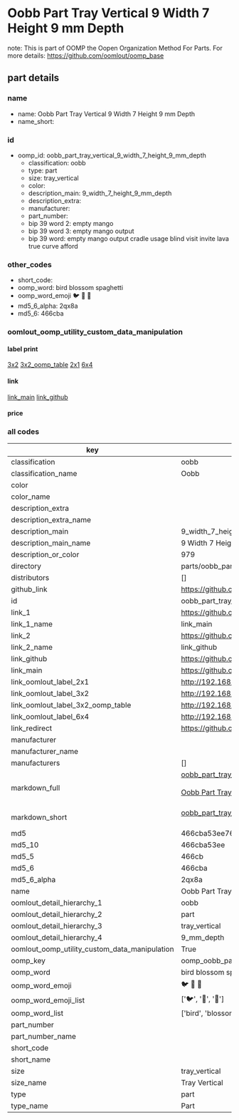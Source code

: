 # Oobb Part Tray Vertical 9 Width 7 Height 9 mm Depth  

note: This is part of OOMP the Oopen Organization Method For Parts. For more details: https://github.com/oomlout/oomp_base

##  part details
  







### name
* name: Oobb Part Tray Vertical 9 Width 7 Height 9 mm Depth
* name_short: 
### id
* oomp_id: oobb_part_tray_vertical_9_width_7_height_9_mm_depth
  * classification: oobb
  * type: part
  * size: tray_vertical
  * color: 
  * description_main: 9_width_7_height_9_mm_depth
  * description_extra: 
  * manufacturer: 
  * part_number: 
  * bip 39 word 2: empty mango
  * bip 39 word 3: empty mango output
  * bip 39 word: empty mango output cradle usage blind visit invite lava true curve afford

### other_codes
* short_code: 
* oomp_word: bird blossom spaghetti
* oomp_word_emoji :bird: :blossom: :spaghetti:
* md5_6_alpha: 2qx8a
* md5_6: 466cba






### oomlout_oomp_utility_custom_data_manipulation
#### label print
[3x2](http://192.168.1.245:1112/?label=oomp%202qx8a)
[3x2_oomp_table](http://192.168.1.108:1112/?label=oomp%202qx8a)
[2x1](http://192.168.1.242:1112/?label=oomp%202qx8a)
[6x4](http://192.168.1.55:1112/?label=oomp%202qx8a)    

#### link

[link_main](https://github.com/oomlout/oomlout_oomp_version_1_messy/tree/main/parts/oobb_part_tray_vertical_9_width_7_height_9_mm_depth) [link_github](https://github.com/oomlout/oomlout_oomp_version_1_messy/tree/main/parts/oobb_part_tray_vertical_9_width_7_height_9_mm_depth)                             

#### price







### all codes 
| key | value |  
| --- | --- |  
| classification | oobb |  
| classification_name | Oobb |  
| color |  |  
| color_name |  |  
| description_extra |  |  
| description_extra_name |  |  
| description_main | 9_width_7_height_9_mm_depth |  
| description_main_name | 9 Width 7 Height 9 mm Depth |  
| description_or_color | 979 |  
| directory | parts/oobb_part_tray_vertical_9_width_7_height_9_mm_depth |  
| distributors | [] |  
| github_link | https://github.com/oomlout/oomlout_oomp_part_src/tree/main/parts/oobb_part_tray_vertical_9_width_7_height_9_mm_depth |  
| id | oobb_part_tray_vertical_9_width_7_height_9_mm_depth |  
| link_1 | https://github.com/oomlout/oomlout_oomp_version_1_messy/tree/main/parts/oobb_part_tray_vertical_9_width_7_height_9_mm_depth |  
| link_1_name | link_main |  
| link_2 | https://github.com/oomlout/oomlout_oomp_version_1_messy/tree/main/parts/oobb_part_tray_vertical_9_width_7_height_9_mm_depth |  
| link_2_name | link_github |  
| link_github | https://github.com/oomlout/oomlout_oomp_version_1_messy/tree/main/parts/oobb_part_tray_vertical_9_width_7_height_9_mm_depth |  
| link_main | https://github.com/oomlout/oomlout_oomp_version_1_messy/tree/main/parts/oobb_part_tray_vertical_9_width_7_height_9_mm_depth |  
| link_oomlout_label_2x1 | http://192.168.1.242:1112/?label=oomp%202qx8a |  
| link_oomlout_label_3x2 | http://192.168.1.245:1112/?label=oomp%202qx8a |  
| link_oomlout_label_3x2_oomp_table | http://192.168.1.108:1112/?label=oomp%202qx8a |  
| link_oomlout_label_6x4 | http://192.168.1.55:1112/?label=oomp%202qx8a |  
| link_redirect | https://github.com/oomlout/oomlout_oomp_version_1_messy/tree/main/parts/oobb_part_tray_vertical_9_width_7_height_9_mm_depth |  
| manufacturer |  |  
| manufacturer_name |  |  
| manufacturers | [] |  
| markdown_full | [oobb_part_tray_vertical_9_width_7_height_9_mm_depth](none)<br>[](none)<br>[Oobb Part Tray Vertical 9 Width 7 Height 9 Mm Depth](none)<br><br> |  
| markdown_short | [oobb_part_tray_vertical_9_width_7_height_9_mm_depth](none)<br><br> |  
| md5 | 466cba53ee761e985f77c31f3ae1ca49 |  
| md5_10 | 466cba53ee |  
| md5_5 | 466cb |  
| md5_6 | 466cba |  
| md5_6_alpha | 2qx8a |  
| name | Oobb Part Tray Vertical 9 Width 7 Height 9 mm Depth |  
| oomlout_detail_hierarchy_1 | oobb |  
| oomlout_detail_hierarchy_2 | part |  
| oomlout_detail_hierarchy_3 | tray_vertical |  
| oomlout_detail_hierarchy_4 | 9_mm_depth |  
| oomlout_oomp_utility_custom_data_manipulation | True |  
| oomp_key | oomp_oobb_part_tray_vertical_9_width_7_height_9_mm_depth |  
| oomp_word | bird blossom spaghetti |  
| oomp_word_emoji | :bird: :blossom: :spaghetti: |  
| oomp_word_emoji_list | [':bird:', ':blossom:', ':spaghetti:'] |  
| oomp_word_list | ['bird', 'blossom', 'spaghetti'] |  
| part_number |  |  
| part_number_name |  |  
| short_code |  |  
| short_name |  |  
| size | tray_vertical |  
| size_name | Tray Vertical |  
| type | part |  
| type_name | Part |  

